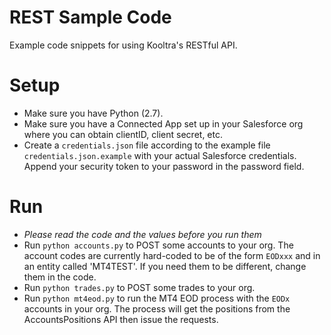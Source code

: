 # REST Sample Code
Example code snippets for using Kooltra's RESTful API.

# Setup
- Make sure you have Python (2.7).
- Make sure you have a Connected App set up in your Salesforce org where you can obtain
clientID, client secret, etc.
- Create a `credentials.json` file according to the example file `credentials.json.example`
with your actual Salesforce credentials. Append your security token to your password in the
password field.

# Run
- *Please read the code and the values before you run them*
- Run `python accounts.py` to POST some accounts to your org. The account codes are currently
hard-coded to be of the form `EODxxx` and in an entity called 'MT4TEST'. If you need them to
be different, change them in the code.
- Run `python trades.py` to POST some trades to your org.
- Run `python mt4eod.py` to run the MT4 EOD process with the `EODx` accounts in your org.
The process will get the positions from the AccountsPositions API then issue the requests.
